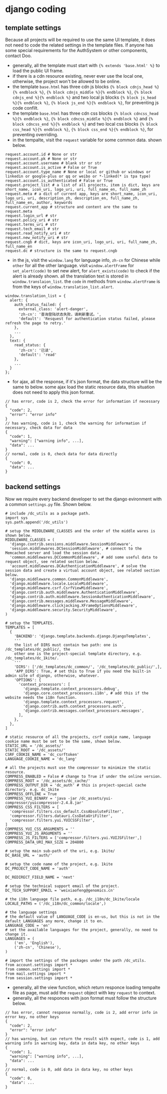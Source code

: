 # django coding
## template settings
Because all projects will be required to use the same UI template, it does not need to code the related settings in the template files.
If anyone has some special requirements for the AuthSystem or other components, contact Doo.
- generally, all the template must start with `{% extends 'base.html' %}` to load the public UI frame.
- if there is a cdn resource existing, never ever use the local one, otherwise, the project won't be allowed to be online.
- the template `base.html` has three cdn js blocks `{% block cdnjs_head %}{% endblock %}`, `{% block cdnjs_middle %}{% endblock %}`, `{% block cdnjs_end %}{% endblock %}` and two local js blocks `{% block js_head %}{% endblock %}`, `{% block js_end %}{% endblock %}`, for preventing js code confilt.
- the template `base.html` has three cdn css blocks `{% block cdncss_head %}{% endblock %}`, `{% block cdncss_middle %}{% endblock %}` and `{% block cdncss_end %}{% endblock %}` and two local css blocks `{% block css_head %}{% endblock %}`, `{% block css_end %}{% endblock %}`, for preventing overriding.
- in the tempalte, visit the `request` variable for some common data. shown below.
```
request.account.id # None or str
request.account.pk # None or str
request.account.username # blank str or str
request.account.is_active # False or True
request.account.type_name # None or local or github or windows or linkedin or google-plus or qq or weibo or *-linked(* is tpa type)
request.account.is_authenticated # False or True
request.project_list # a list of all projects, item is dict, keys are short_name, icon_uri, logo_uri, uri, full_name_en, full_name_zh
request.meta # a dict of current app, keys are short_name, icon_uri, logo_uri, uri, description_zh, description_en, full_name_zh, full_name_en, author, keywords
request.current_app # structure and content are the same to request.meta
request.login_url # str
request.policy_uri # str
request.terms_uri # str
request.tech_email # str
request.read_notify_uri # str
request.new_notify_uri # str
request.cngb # dict, keys are icon_uri, logo_uri, uri, full_name_zh, full_name_en
request.dc # structure is the same to request.cngb
```
- in the js, visit the `window.lang` for language info, `zh-cn` for Chinese while `other` for all the other language. visit `window.alertFrame` for `set_alert(code)` to set new alert, for `alert_exists(code)` to check if the alert is already shown. all the translation text is stored in `window.translaion_list`. the `code` in methods from `window.alertFrame` is from the keys of `window.translation_list.alert`. 
```
window.translation_list = {
  alert: {
    auth_status_failed: {
      external_class: 'alert-danger',
      'zh-cn': '查询登陆状态失败，请刷新重试。',
      'default': 'Resquest for authentication status failed, please refresh the page to retry.'
    },
    ...
  },
  text: {
    read_status: {
      'zh-cn': '已读',
      'default': 'read'
    },
    ...
  }
};
```
- for ajax, all the response, if it's json format, the data structure will be the same to below. some ajax load the static resource data, this situation does not need to apply this json format.
```
// has error, code is 2, check the error for information if necessary
{
  "code": 2,
  "error": "error info"
}
// has warning, code is 1, check the warning for information if necessary, check data for data
{
  "code": 1,
  "warning": ["warning info", ...],
  "data": ...
}
// normal, code is 0, check data for data directly
{
  "code": 0,
  "data": ...
}
```
## backend settings
Now we require every backend developer to set the django evironment with a common `settings.py` file. Shown below.
```
# include /dc_utils as a package path.
import sys
sys.path.append('/dc_utils')

# setup the MIDDLEWARE_CLASSES and the order of the middle wares is shown below.
MIDDLEWARE_CLASSES = (
  'django.contrib.sessions.middleware.SessionMiddleware', 
  'session.middlewares.DCSessionMiddleware', # connect to the Memcached server and load the session data.
  'common.middlewares.DCCommonMiddleware', # add some useful data to request object, see related section below.
  'account.middlewares.DCAuthenticationMiddleware', # solve the session data and create a virtual account object, see related section below.
  'django.middleware.common.CommonMiddleware',
  'django.middleware.locale.LocaleMiddleware',
  'django.middleware.csrf.CsrfViewMiddleware',
  'django.contrib.auth.middleware.AuthenticationMiddleware',
  'django.contrib.auth.middleware.SessionAuthenticationMiddleware',
  'django.contrib.messages.middleware.MessageMiddleware',
  'django.middleware.clickjacking.XFrameOptionsMiddleware',
  'django.middleware.security.SecurityMiddleware',
)

# setup the TEMPLATES.
TEMPLATES = [
  {
    'BACKEND': 'django.template.backends.django.DjangoTemplates',
    '''
    the list of DIRS must contain two path: one is /dc_templates/dc_public/, the 
    other one is the project-special template directory, e.g. /dc_templates/dc_1kite/.
    '''
    'DIRS': ['/dc_templates/dc_common/', '/dc_templates/dc_public/',], 
    'APP_DIRS': True, # set this to True if you need the built-in admin site of django, otherwise, whatever.
    'OPTIONS': {
      'context_processors': [
        'django.template.context_processors.debug',
        'django.core.context_processors.i18n', # add this if the website needs the i18n function.
        'django.template.context_processors.request',
        'django.contrib.auth.context_processors.auth',
        'django.contrib.messages.context_processors.messages',
      ],
    },
  },
]

# static resource of all the projects, csrf cookie name, language cookie name must be set to be the same, shown below.
STATIC_URL = '/dc_assets/'
STATIC_ROOT = '/dc_assets/'
CSRF_COOKIE_NAME = 'dc_csrftoken'
LANGUAGE_COOKIE_NAME = 'dc_lang'

# all the projects must use the compressor to minimize the static resource.
COMPRESS_ENABLED = False # change to True if under the online version.
COMPRESS_ROOT = '/dc_assets/dc_cache/'
COMPRESS_OUTPUT_DIR = 'dc_auth' # this is project-special cache directory. e.g. dc_1kite
COMPRESS_OFFLINE = True
COMPRESS_YUI_BINARY = 'java -jar /dc_assets/yui-compressor/yuicompressor-2.4.8.jar'
COMPRESS_CSS_FILTERS = [
  'compressor.filters.css_default.CssAbsoluteFilter',
  'compressor.filters.datauri.CssDataUriFilter',
  'compressor.filters.yui.YUICSSFilter',
]
COMPRESS_YUI_CSS_ARGUMENTS = ''
COMPRESS_YUI_JS_ARGUMENTS = ''
COMPRESS_JS_FILTERS = ['compressor.filters.yui.YUIJSFilter',]
COMPRESS_DATA_URI_MAX_SIZE = 204800

# setup the main sub-path of the uri, e.g. 1kite/
DC_BASE_URL = 'auth/'

# setup the code name of the project, e.g. 1kite
DC_PROJECT_CODE_NAME = 'auth'

DC_REDIRECT_FIELD_NAME = 'next'

# setup the technical support email of the project.
DC_TECH_SUPPORT_EMAIL = 'weixiaofeng@genomics.cn'

# the i18n language file path, e.g. /dc_i18n/dc_1kite/locale
LOCALE_PATHS = ('/dc_i18n/dc_common/locale',)

# the language settings
# the default value of LANGUAGE_CODE is en-us, but this is not in the default LANGUAGES any more, change it to en.
LANGUAGE_CODE = 'en'
# set the available languages for the project, generally, no need to change it.
LANGUAGES = (
    ('en', 'English'),
    ('zh-cn', 'Chinese'),
)

# import the settings of the packages under the path /dc_utils.
from account.settings import *
from common.settings import *
from mail.settings import *
from session.settings import *
```
- generally, all the view function, which return responce loading tempalte file as page, must add the `request` object with key `request` to context.
- generally, all the responces with json format must follow the structure below.
```
// has error, cannot response normally, code is 2, add error info in error key, no other keys 
{
  "code": 2,
  "error": "error info"
}
// has warning, but can return the result with expect, code is 1, add warning info in warning key, data in data key, no other keys 
{
  "code": 1,
  "warning": ["warning info", ...],
  "data": ...
}
// normal, code is 0, add data in data key, no other keys
{
  "code": 0,
  "data": ...
}
```
